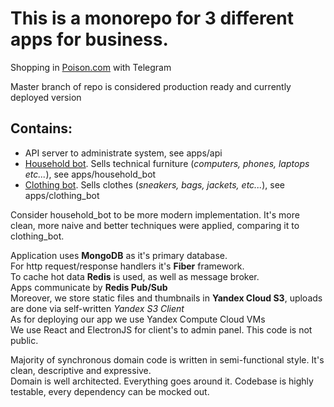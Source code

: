 # This is a monorepo for 3 different apps for business. 
Shopping in [Poison.com](https://poison.com) with Telegram

Master branch of repo is considered production ready and currently deployed version
## Contains:

- API server to administrate system, see apps/api
- [Household bot](https://t.me/xKK_ru_techbot). Sells technical furniture (*computers, phones, laptops etc...*),
  see apps/household_bot
- [Clothing bot](https:/t.me/xKK_ru_bot). Sells clothes (*sneakers, bags, jackets, etc...*), see apps/clothing_bot

Consider household_bot to be more modern implementation. It's more clean, more naive and better techniques were applied, comparing it to clothing_bot. 

Application uses **MongoDB** as it's primary database.\
For http request/response handlers it's **Fiber** framework.\
To cache hot data **Redis** is used, as well as message broker.\
Apps communicate by **Redis Pub/Sub**\
Moreover, we store static files and thumbnails in **Yandex Cloud S3**,
uploads are done via self-written *Yandex S3 Client*\
As for deploying our app we use Yandex Compute Cloud VMs\
We use React and ElectronJS for client's to admin panel. This code is not public.

Majority of synchronous domain code is written in semi-functional style. It's clean, descriptive and expressive.\
Domain is well architected. Everything goes around it. Codebase is highly testable, every dependency can be mocked out.
